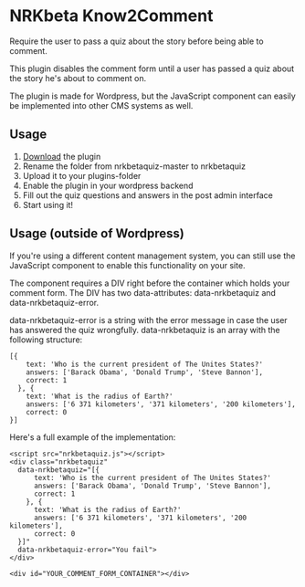 # NRKbeta Know2Comment

Require the user to pass a quiz about the story before being able to comment.

This plugin disables the comment form until a user has passed a quiz about the story he's about to comment on.

The plugin is made for Wordpress, but the JavaScript component can easily be implemented into other CMS systems as well.

## Usage

1. [Download](https://github.com/nrkbeta/nrkbetaquiz/archive/master.zip) the plugin
1. Rename the folder from nrkbetaquiz-master to nrkbetaquiz
1. Upload it to your plugins-folder
1. Enable the plugin in your wordpress backend
1. Fill out the quiz questions and answers in the post admin interface
1. Start using it!

## Usage (outside of Wordpress)

If you're using a different content management system, you can still use the JavaScript component to enable this functionality on your site.

The component requires a DIV right before the container which holds your comment form. The DIV has two data-attributes: data-nrkbetaquiz and data-nrkbetaquiz-error. 

data-nrkbetaquiz-error is a string with the error message in case the user has answered the quiz wrongfully.
data-nrkbetaquiz is an array with the following structure:

	[{
	    text: 'Who is the current president of The Unites States?'
	    answers: ['Barack Obama', 'Donald Trump', 'Steve Bannon'],
	    correct: 1
	  }, {
	    text: 'What is the radius of Earth?'
	    answers: ['6 371 kilometers', '371 kilometers', '200 kilometers'],
	    correct: 0
	}]


Here's a full example of the implementation:

	<script src="nrkbetaquiz.js"></script>
	<div class="nrkbetaquiz"
	  data-nrkbetaquiz="[{
	      text: 'Who is the current president of The Unites States?'
	      answers: ['Barack Obama', 'Donald Trump', 'Steve Bannon'],
	      correct: 1
	    }, {
	      text: 'What is the radius of Earth?'
	      answers: ['6 371 kilometers', '371 kilometers', '200 kilometers'],
	      correct: 0
	  }]"
	  data-nrkbetaquiz-error="You fail">
	</div>

	<div id="YOUR_COMMENT_FORM_CONTAINER"></div>
